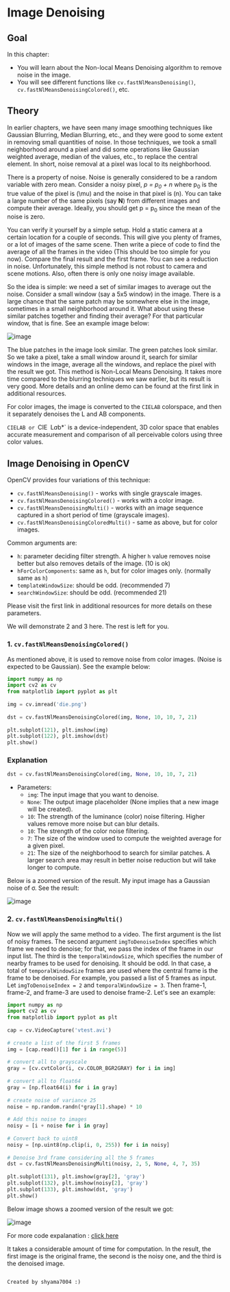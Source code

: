 # Image Denoising

## Goal
In this chapter:

- You will learn about the Non-local Means Denoising algorithm to remove noise in the image.
- You will see different functions like `cv.fastNlMeansDenoising()`, `cv.fastNlMeansDenoisingColored()`, etc.

## Theory
In earlier chapters, we have seen many image smoothing techniques like Gaussian Blurring, Median Blurring, etc., and they were good to some extent in removing small quantities of noise. In those techniques, we took a small neighborhood around a pixel and did some operations like Gaussian weighted average, median of the values, etc., to replace the central element. In short, noise removal at a pixel was local to its neighborhood.

There is a property of noise. Noise is generally considered to be a random variable with zero mean. Consider a noisy pixel,<em> p = p<sub>0</sub> + n </em> where p<sub>0</sub> is the true value of the pixel is \(\mu\) and the noise in that pixel is \(n\). You can take a large number of the same pixels (say <strong>N</strong>) from different images and compute their average. Ideally, you should get p = p<sub>0</sub> since the mean of the noise is zero.

You can verify it yourself by a simple setup. Hold a static camera at a certain location for a couple of seconds. This will give you plenty of frames, or a lot of images of the same scene. Then write a piece of code to find the average of all the frames in the video (This should be too simple for you now). Compare the final result and the first frame. You can see a reduction in noise. Unfortunately, this simple method is not robust to camera and scene motions. Also, often there is only one noisy image available.

So the idea is simple: we need a set of similar images to average out the noise. Consider a small window (say a 5x5 window) in the image. There is a large chance that the same patch may be somewhere else in the image, sometimes in a small neighborhood around it. What about using these similar patches together and finding their average? For that particular window, that is fine. See an example image below:

![image](https://docs.opencv.org/5.x/nlm_patch.jpg)

The blue patches in the image look similar. The green patches look similar. So we take a pixel, take a small window around it, search for similar windows in the image, average all the windows, and replace the pixel with the result we got. This method is Non-Local Means Denoising. It takes more time compared to the blurring techniques we saw earlier, but its result is very good. More details and an online demo can be found at the first link in additional resources.

For color images, the image is converted to the `CIELAB` colorspace, and then it separately denoises the L and AB components.

`CIELAB or `CIE` `L*a*b*` is a device-independent, 3D color space that enables accurate measurement and comparison of all perceivable colors using three color values.

## Image Denoising in OpenCV
OpenCV provides four variations of this technique:

- `cv.fastNlMeansDenoising()` - works with single grayscale images.
- `cv.fastNlMeansDenoisingColored()` - works with a color image.
- `cv.fastNlMeansDenoisingMulti()` - works with an image sequence captured in a short period of time (grayscale images).
- `cv.fastNlMeansDenoisingColoredMulti()` - same as above, but for color images.

Common arguments are:

- `h`: parameter deciding filter strength. A higher `h` value removes noise better but also removes details of the image. (10 is ok)
- `hForColorComponents`: same as `h`, but for color images only. (normally same as `h`)
- `templateWindowSize`: should be odd. (recommended 7)
- `searchWindowSize`: should be odd. (recommended 21)

Please visit the first link in additional resources for more details on these parameters.

We will demonstrate 2 and 3 here. The rest is left for you.

### 1. `cv.fastNlMeansDenoisingColored()`
As mentioned above, it is used to remove noise from color images. (Noise is expected to be Gaussian). See the example below:

```python
import numpy as np
import cv2 as cv
from matplotlib import pyplot as plt
 
img = cv.imread('die.png')
 
dst = cv.fastNlMeansDenoisingColored(img, None, 10, 10, 7, 21)
 
plt.subplot(121), plt.imshow(img)
plt.subplot(122), plt.imshow(dst)
plt.show()
```
### Explanation

```python
dst = cv.fastNlMeansDenoisingColored(img, None, 10, 10, 7, 21)
```
  - Parameters:
    - `img`: The input image that you want to denoise.
    - `None`: The output image placeholder (None implies that a new image will be created).
    - `10`: The strength of the luminance (color) noise filtering. Higher values remove more noise but can blur details.
    - `10`: The strength of the color noise filtering.
    - `7`: The size of the window used to compute the weighted average for a given pixel.
    - `21`: The size of the neighborhood to search for similar patches. A larger search area may result in better noise reduction but will take longer to compute.


Below is a zoomed version of the result. My input image has a Gaussian noise of &sigma;. See the result:

![image](https://docs.opencv.org/5.x/nlm_result1.jpg)

### 2. `cv.fastNlMeansDenoisingMulti()`
Now we will apply the same method to a video. The first argument is the list of noisy frames. The second argument `imgToDenoiseIndex` specifies which frame we need to denoise; for that, we pass the index of the frame in our input list. The third is the `temporalWindowSize`, which specifies the number of nearby frames to be used for denoising. It should be odd. In that case, a total of `temporalWindowSize` frames are used where the central frame is the frame to be denoised. For example, you passed a list of 5 frames as input. Let `imgToDenoiseIndex = 2` and `temporalWindowSize = 3`. Then frame-1, frame-2, and frame-3 are used to denoise frame-2. Let's see an example:

```python
import numpy as np
import cv2 as cv
from matplotlib import pyplot as plt
 
cap = cv.VideoCapture('vtest.avi')
 
# create a list of the first 5 frames
img = [cap.read()[1] for i in range(5)]
 
# convert all to grayscale
gray = [cv.cvtColor(i, cv.COLOR_BGR2GRAY) for i in img]
 
# convert all to float64
gray = [np.float64(i) for i in gray]
 
# create noise of variance 25
noise = np.random.randn(*gray[1].shape) * 10
 
# Add this noise to images
noisy = [i + noise for i in gray]
 
# Convert back to uint8
noisy = [np.uint8(np.clip(i, 0, 255)) for i in noisy]
 
# Denoise 3rd frame considering all the 5 frames
dst = cv.fastNlMeansDenoisingMulti(noisy, 2, 5, None, 4, 7, 35)
 
plt.subplot(131), plt.imshow(gray[2], 'gray')
plt.subplot(132), plt.imshow(noisy[2], 'gray')
plt.subplot(133), plt.imshow(dst, 'gray')
plt.show()
```



Below image shows a zoomed version of the result we got:

![image](https://docs.opencv.org/5.x/nlm_multi.jpg)

For more code expalanation : [click here](https://github.com/shyama7004/OpenCV-Personal-Documentation/blob/main/More%20Explanation/3.11.md)

It takes a considerable amount of time for computation. In the result, the first image is the original frame, the second is the noisy one, and the third is the denoised image.
```

Created by shyama7004 :)
